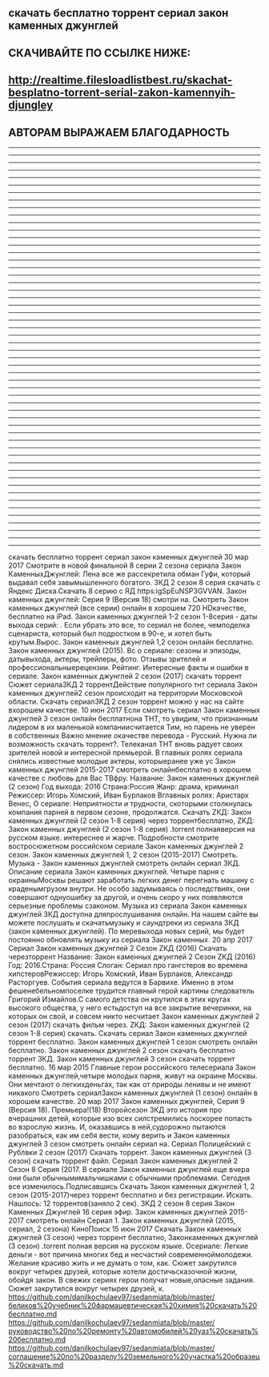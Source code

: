 скачать бесплатно торрент сериал закон каменных джунглей
--------------------------------------------------
СКАЧИВАЙТЕ ПО ССЫЛКЕ НИЖЕ:
--------------------------------------------------
http://realtime.filesloadlistbest.ru/skachat-besplatno-torrent-serial-zakon-kamennyih-djungley
--------------------------------------------------
АВТОРАМ ВЫРАЖАЕМ БЛАГОДАРНОСТЬ
--------------------------------------------------
--------------------------------------------------
--------------------------------------------------
--------------------------------------------------
--------------------------------------------------
--------------------------------------------------
--------------------------------------------------
--------------------------------------------------
--------------------------------------------------
--------------------------------------------------
--------------------------------------------------
--------------------------------------------------
--------------------------------------------------
--------------------------------------------------
--------------------------------------------------
--------------------------------------------------
--------------------------------------------------
--------------------------------------------------
--------------------------------------------------
--------------------------------------------------
--------------------------------------------------
--------------------------------------------------
--------------------------------------------------
--------------------------------------------------
--------------------------------------------------
--------------------------------------------------
--------------------------------------------------
--------------------------------------------------
--------------------------------------------------
--------------------------------------------------
--------------------------------------------------
--------------------------------------------------
--------------------------------------------------
--------------------------------------------------
--------------------------------------------------
--------------------------------------------------
--------------------------------------------------
--------------------------------------------------
--------------------------------------------------
--------------------------------------------------
--------------------------------------------------
--------------------------------------------------
--------------------------------------------------
--------------------------------------------------
--------------------------------------------------
--------------------------------------------------
--------------------------------------------------
--------------------------------------------------
--------------------------------------------------
--------------------------------------------------
--------------------------------------------------
--------------------------------------------------
--------------------------------------------------
--------------------------------------------------
--------------------------------------------------
скачать бесплатно торрент сериал закон каменных джунглей 30 мар 2017  Смотрите в новой финальной 8 серии 2 сезона сериала Закон КаменныхДжунглей: Лена все же рассекретила обман Гуфи, который выдавал себя завымышленного богатого.  ЗКД 2 сезон 8 серия скачать с Яндекс Диска.Скачать 8 серию с ЯД  https:igSpEuNSP3GVVAN. Закон каменных джунглей: Серия 9 (Версия 18) смотри на. Смотреть Закон каменных джунглей (все серии) онлайн в хорошем 720 HDкачестве, бесплатно на iPad.  Закон каменных джунглей 1-2 сезон 1-8серия - даты выхода серий: . Если убрать это все, то сериал не более, чемподелка сценариста, который был подростком в 90-е, и хотел быть крутым.Вырос. Закон каменных джунглей 1,2 сезон онлайн бесплатно. Закон каменных джунглей (2015). Вс о сериале: сезоны и эпизоды, датывыхода, актеры, трейлеры, фото. Отзывы зрителей и профессиональныерецензии. Рейтинг. Интересные факты и ошибки в сериале. Закон каменных джунглей 2 сезон (2017) скачать торрент Сюжет сериалаЗКД 2 торрентДействие популярного тнт сериала Закон каменных джунглей2 сезон происходит на территории Московской области.  Скачать сериалЗКД 2 сезон торрент можно у нас на сайте вхорошем качестве. 10 июн 2017  Если смотреть сериал Закон каменных джунглей 3 сезон онлайн бесплатнона ТНТ, то увидим, что признанным лидером в их маленькой компаниисчитается Тим, но парень не уверен в собственных  Важно мнение окачестве перевода - Русский. Нужна ли возможность скачать торрент?. Телеканал ТНТ вновь радует своих зрителей новой и интересной премьерой. В главных ролях сериала снялись известные молодые актеры, которыеранее уже ус Закон каменных джунглей 2015-2017 смотреть онлайнбесплатно в хорошем качестве с любовь для Вас ТВфру.
Название: Закон каменных джунглей (2 сезон) Год выхода: 2016 Страна:Россия Жанр: драма, криминал Режиссер: Игорь Хомский, Иван Бурлаков Вглавных ролях: Аристарх Венес,  О сериале: Неприятности и трудности, скоторыми столкнулась компания парней в первом сезоне, продолжатся. Скачать ZКД: Закон каменных джунглей (2 сезон 1-8 серия) через торрентбесплатно, ZКД: Закон каменных джунглей (2 сезон 1-8 серия) .torrent полнаяверсия на русском языке.  интереснее и жарче. Подробности смотрите востросюжетном российском сериале Закон каменных джунглей 2 сезон. Закон каменных джунглей 1, 2 сезон (2015-2017) Смотреть. Музыка - Закон каменных джунглей смотреть онлайн сериал ЗКД. Описание сериала Закон каменных джунглей. Четыре парня с окраиныМосквы решают заработать легких денег  перегнать машину с краденымгрузом внутри. Не особо задумываясь о последствиях, они совершают однуошибку за другой, и очень скоро у них появляются серьезные проблемы сзаконом. Музыка из сериала Закон каменных джунглей ЗКД доступна дляпрослушивания онлайн. На нашем сайте вы можете послушать и скачатьмузыку и саундтреки из сериала ЗКД (закон каменных джунглей). По меревыхода новых серий, мы будет постоянно обновлять музыку из сериала Закон каменных. 20 апр 2017  Сериал Закон каменных джунглей 2 Сезон  ZКД (2016) Скачать черезторрент Название: Закон каменных джунглей 2 Сезон  ZКД (2016) Год: 2016.Страна: Россия Слоган: Сериал про гангстеров во времена хипстеровРежиссер: Игорь Хомский, Иван Бурлаков, Александр Расторгуев. События сериала ведутся в Барвихе. Именно в этом фешенебельномпоселке трудится главный герой картины следователь Григорий Измайлов.С самого детства он крутился в этих кругах высокого общества, у него естьдоступ на все закрытие вечеринки, на которых он свой, и совсем никто несчитает
Закон каменных джунглей 2 сезон (2017) скачать фильм через. ZКД: Закон каменных джунглей (2 сезон 1-8 серия) скачать. Скачать сериал Закон каменных джунглей торрент бесплатно. Закон каменных джунглей 1 сезон смотреть онлайн бесплатно. Закон каменных джунглей 2 сезон скачать бесплатно торрент ЗКД. Закон каменных джунглей 3 сезон скачать торрент бесплатно. 16 мар 2015  Главные герои российского телесериала Закон каменных джунглей,четыре молодых парня, живут на окраине Москвы. Они мечтают о легкихденьгах, так как от природы ленивы и не имеют никакого  Смотреть сериалЗакон каменных джунглей (1 сезон) онлайн в хорошем качестве. 20 мар 2017  Закон каменных джунглей, Серия 9 (Версия 18). Премьера!(18) Второйсезон ЗКД  это история про вчерашних детей, которые изо всех силстремились поскорее попасть во взрослую жизнь. И, оказавшись в ней,судорожно пытаются разобраться, как им себя вести, кому верить и
Закон каменных джунглей 3 сезон смотреть онлайн сериал на. Сериал Полицейский с Рублвки 2 сезон (2017) Скачать торрент. Закон каменных джунглей (3 сезон) скачать торрент файл. Сериал Закон каменных джунглей 2 Сезон 8 Серия (2017. В сериале Закон каменных джунглей еще вчера они были обычнымимальчишками с обычными проблемами. Сегодня все изменилось.Подписавшись  Скачать Закон каменных джунглей 1, 2 сезон (2015-2017)через торрент бесплатно и без регистрации. Искать. Нашлось: 12 торрентов(заняло 2 сек). ЗКД 2 сезон 8 серия  Закон Каменных Джунглей 16 серия эфир. Закон каменных джунглей 2015-2017 смотреть онлайн Сериал 1. Закон каменных джунглей (2015, сериал, 2 сезона)  КиноПоиск
15 июн 2017  Скачать Закон каменных джунглей (3 сезон) через торрент бесплатно, Законкаменных джунглей (3 сезон) .torrent полная версия на русском языке.  Осериале: Легкие деньги - вот причина многих бед и несчастий современноймолодежи. Желание красиво жить и не думать о том, как. Сюжет закрутился вокруг четырех друзей, которые хотели достичьсказочной жизни, обойдя закон. В свежих сериях герои получат новые,опасные задания. Сюжет закрутился вокруг четырех друзей, к.
https://github.com/danilkochulaev97/sedanmiata/blob/master/беликов%20учебник%20фармацевтическая%20химия%20скачать%20бесплатно.md
https://github.com/danilkochulaev97/sedanmiata/blob/master/руководство%20по%20ремонту%20автомобилей%20уаз%20скачать%20бесплатно.md
https://github.com/danilkochulaev97/sedanmiata/blob/master/соглашение%20по%20разделу%20земельного%20участка%20образец%20скачать.md